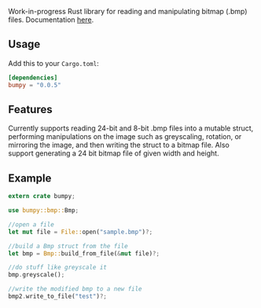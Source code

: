 Work-in-progress Rust library for reading and manipulating bitmap (.bmp) files. Documentation [here](https://docs.rs/bumpy).

## Usage

Add this to your `Cargo.toml`:

```toml
[dependencies]
bumpy = "0.0.5"
```

## Features

Currently supports reading 24-bit and 8-bit .bmp files into a mutable struct, performing manipulations on the image such as greyscaling, rotation, or mirroring the image, and then writing the struct to a bitmap file. Also support generating a 24 bit bitmap file of given width and height.

## Example

```rust
extern crate bumpy;

use bumpy::bmp::Bmp;

//open a file
let mut file = File::open("sample.bmp")?;

//build a Bmp struct from the file
let bmp = Bmp::build_from_file(&mut file)?;

//do stuff like greyscale it
bmp.greyscale();

//write the modified bmp to a new file
bmp2.write_to_file("test")?;
```
